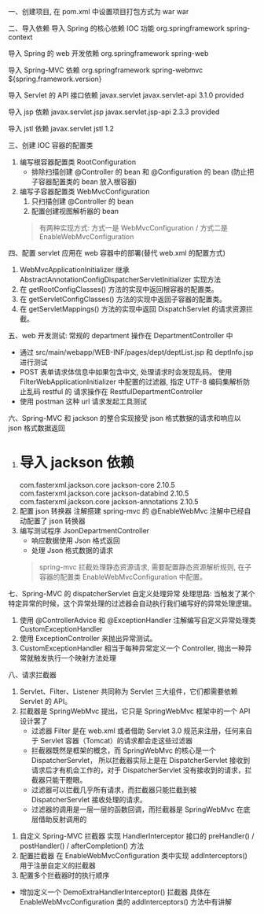 一、创建项目, 在 pom.xml 中设置项目打包方式为 war
   <packaging>war</packaging>

二、导入依赖
导入 Spring 的核心依赖 IOC 功能
<dependency>
    <groupId>org.springframework</groupId>
    <artifactId>spring-context</artifactId>
</dependency>

导入 Spring 的 web 开发依赖
<dependency>
    <groupId>org.springframework</groupId>
    <artifactId>spring-web</artifactId>
</dependency>

导入 Spring-MVC 依赖
<dependency>
    <groupId>org.springframework</groupId>
    <artifactId>spring-webmvc</artifactId>
    <version>${spring.framework.version}</version>
</dependency>

导入 Servlet 的 API 接口依赖
<dependency>
    <groupId>javax.servlet</groupId>
    <artifactId>javax.servlet-api</artifactId>
    <version>3.1.0</version>
    <scope>provided</scope>
</dependency>

导入 jsp 依赖
<dependency>
    <groupId>javax.servlet.jsp</groupId>
    <artifactId>javax.servlet.jsp-api</artifactId>
    <version>2.3.3</version>
    <scope>provided</scope>
</dependency>

导入 jstl 依赖
<dependency>
    <groupId>javax.servlet</groupId>
    <artifactId>jstl</artifactId>
    <version>1.2</version>
</dependency>

三、创建 IOC 容器的配置类
 1. 编写根容器配置类 RootConfiguration
    - 排除扫描创建 @Controller 的 bean 和 @Configuration 的 bean (防止把子容器配置类的 bean 放入根容器)
 2. 编写子容器配置类 WebMvcConfiguration
    1) 只扫描创建 @Controller 的 bean
    2) 配置创建视图解析器的 bean
    > 有两种实现方式: 方式一是 WebMvcConfiguration / 方式二是 EnableWebMvcConfiguration

四、配置 servlet 应用在 web 容器中的部署(替代 web.xml 的配置方式)
 1. WebMvcApplicationInitializer 继承 AbstractAnnotationConfigDispatcherServletInitializer 实现方法
 2. 在 getRootConfigClasses() 方法的实现中返回根容器的配置类。
 3. 在 getServletConfigClasses() 方法的实现中返回子容器的配置类。
 4. 在 getServletMappings() 方法的实现中返回 DispatchServlet 的请求资源拦截。

五、web 开发测试:
常规的 department 操作在 DepartmentController 中
 - 通过 src/main/webapp/WEB-INF/pages/dept/deptList.jsp 和 deptInfo.jsp 进行测试
 - POST 表单请求体信息中如果包含中文, 处理请求时会发现乱码。
   使用 FilterWebApplicationInitializer 中配置的过滤器, 指定 UTF-8 编码集解析防止乱码
restful 的 请求操作在 RestfulDepartmentController
  - 使用 postman 这种 url 请求发起工具测试

六、Spring-MVC 和 jackson 的整合实现接受 json 格式数据的请求和响应以 json 格式数据返回
1) # 导入 jackson 依赖
    <dependency>
        <groupId>com.fasterxml.jackson.core</groupId>
        <artifactId>jackson-core</artifactId>
        <version>2.10.5</version>
    </dependency>
    <dependency>
        <groupId>com.fasterxml.jackson.core</groupId>
        <artifactId>jackson-databind</artifactId>
        <version>2.10.5</version>
    </dependency>
    <dependency>
        <groupId>com.fasterxml.jackson.core</groupId>
        <artifactId>jackson-annotations</artifactId>
        <version>2.10.5</version>
    </dependency>
2) 配置 json 转换器
   注解搭建 spring-mvc 的 @EnableWebMvc 注解中已经自动配置了 json 转换器
3) 编写测试程序 JsonDepartmentController
   - 响应数据使用 Json 格式返回
   - 处理 Json 格式数据的请求
   > spring-mvc 拦截处理静态资源请求, 需要配置静态资源解析规则, 在子容器的配置类 EnableWebMvcConfiguration 中配置。

七、Spring-MVC 的 dispatcherServlet 自定义处理异常
   处理思路: 当触发了某个特定异常的时候，这个异常处理的过滤器会自动执行我们编写好的异常处理逻辑。
1) 使用 @ControllerAdvice 和 @ExceptionHandler 注解编写自定义异常处理类 CustomExceptionHandler
2) 使用 ExceptionController 来抛出异常测试。
3) CustomExceptionHandler 相当于每种异常定义一个 Controller, 抛出一种异常就触发执行一个映射方法处理

八、请求拦截器
1. Servlet、Filter、Listener 共同称为 Servlet 三大组件，它们都需要依赖 Servlet 的 API。
2. 拦截器是 SpringWebMvc 提出，它只是 SpringWebMvc 框架中的一个 API 设计罢了
    - 过滤器 Filter 是在 web.xml 或者借助 Servlet 3.0 规范来注册，任何来自于 Servlet 容器（Tomcat）的请求都会走这些过滤器
    - 拦截器既然是框架的概念，而 SpringWebMvc 的核心是一个 DispatcherServlet，
      所以拦截器实际上是在 DispatcherServlet 接收到请求后才有机会工作的，对于 DispatcherServlet 没有接收到的请求，拦截器只能干瞪眼。
    - 过滤器可以拦截几乎所有请求，而拦截器只能拦截到被 DispatcherServlet 接收处理的请求。
    - 过滤器的调用是一层一层的函数回调，而拦截器是 SpringWebMvc 在底层借助反射调用的

1) 自定义 Spring-MVC 拦截器
实现 HandlerInterceptor 接口的 preHandler() / postHandler() / afterCompletion() 方法
2) 配置拦截器
在 EnableWebMvcConfiguration 类中实现 addInterceptors() 用于注册自定义的拦截器
3) 配置多个拦截器时的执行顺序
- 增加定义一个 DemoExtraHandlerInterceptor() 拦截器
  具体在 EnableWebMvcConfiguration 类的 addInterceptors() 方法中有讲解
